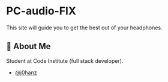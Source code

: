 # PC-audio-FIX
This site will guide you to get the best out of your headphones.
## 🚀 About Me
Student at Code Institute (full stack developer).
- [@j0hanz](https://github.com/j0hanz)
